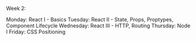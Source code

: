 Week 2:

Monday: React I - Basics
Tuesday: React II - State, Props, Proptypes, Component Lifecycle
Wednesday: React III - HTTP, Routing
Thursday: Node I
Friday: CSS Positioning

